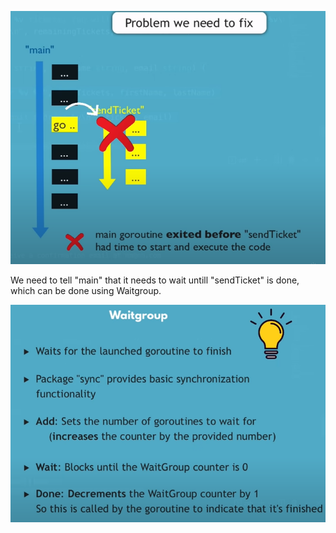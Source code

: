 ![alt text](image.png)

We need to tell "main" that it needs to wait untill "sendTicket" is done, which can be done using Waitgroup.


![alt text](image-1.png)